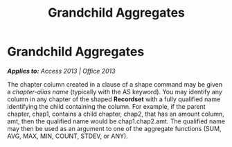 ﻿---
title: Grandchild Aggregates
TOCTitle: Grandchild Aggregates
ms:assetid: ea5e2e1f-f3d5-f851-623a-a5d1385fe206
ms:mtpsurl: https://msdn.microsoft.com/en-us/library/JJ250188(v=office.15)
ms:contentKeyID: 48548462
ms.date: 09/18/2015
mtps_version: v=office.15
---

# Grandchild Aggregates


_**Applies to:** Access 2013 | Office 2013_

The chapter column created in a clause of a shape command may be given a *chapter-alias name* (typically with the AS keyword). You may identify any column in any chapter of the shaped **Recordset** with a fully qualified name identifying the child containing the column. For example, if the parent chapter, chap1, contains a child chapter, chap2, that has an amount column, amt, then the qualified name would be chap1.chap2.amt. The qualified name may then be used as an argument to one of the aggregate functions (SUM, AVG, MAX, MIN, COUNT, STDEV, or ANY).

